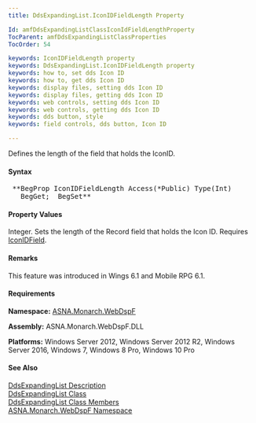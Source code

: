 ```yaml
---
title: DdsExpandingList.IconIDFieldLength Property

Id: amfDdsExpandingListClassIconIdFieldLengthProperty
TocParent: amfDdsExpandingListClassProperties
TocOrder: 54

keywords: IconIDFieldLength property
keywords: DdsExpandingList.IconIDFieldLength property
keywords: how to, set dds Icon ID
keywords: how to, get dds Icon ID
keywords: display files, setting dds Icon ID
keywords: display files, getting dds Icon ID
keywords: web controls, setting dds Icon ID
keywords: web controls, getting dds Icon ID
keywords: dds button, style
keywords: field controls, dds button, Icon ID

---
```


Defines the length of the field that holds the IconID.

#### Syntax
<pre class="syntax"> **BegProp IconIDFieldLength Access(*Public) Type(Int)
   BegGet;  BegSet** </pre>

#### Property Values
Integer. Sets the length of the Record field that holds the Icon ID. Requires [IconIDField](amfDdsExpandingListClassIconIDFieldProperty.html).

#### Remarks
This feature was introduced in Wings 6.1 and Mobile RPG 6.1.

#### Requirements
**Namespace:** [ASNA.Monarch.WebDspF](amfWebDspFNamespace.html)

**Assembly:** ASNA.Monarch.WebDspF.DLL

**Platforms:** Windows Server 2012, Windows Server 2012 R2, Windows Server 2016, Windows 7, Windows 8 Pro, Windows 10 Pro

#### See Also
[DdsExpandingList Description](amfUnderstandingLists.html)<br /> [DdsExpandingList Class](amfDdsExpandingListClass.html) <br /> [ DdsExpandingList Class Members](amfDdsExpandingListClassMembers.html) <br /> [ ASNA.Monarch.WebDspF Namespace](amfWebDspFNamespace.html) 
